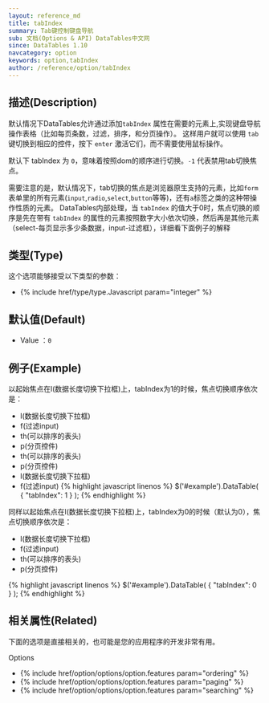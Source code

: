 ```yaml
---
layout: reference_md
title: tabIndex
summary: Tab键控制键盘导航
sub: 文档(Options & API) DataTables中文网
since: DataTables 1.10
navcategory: option
keywords: option,tabIndex
author: /reference/option/tabIndex
---
```


## 描述(Description)
默认情况下DataTables允许通过添加`tabIndex` 属性在需要的元素上,实现键盘导航操作表格（比如每页条数，过滤，排序，和分页操作）。
这样用户就可以使用 `tab` 键切换到相应的控件，按下 `enter` 激活它们，而不需要使用鼠标操作。

默认下 tabIndex 为 `0`，意味着按照dom的顺序进行切换。`-1` 代表禁用tab切换焦点。

需要注意的是，默认情况下，tab切换的焦点是浏览器原生支持的元素，比如`form`表单里的所有元素(`input`,`radio`,`select`,`button`等等)，还有`a`标签之类的这种带操作性质的元素。
DataTables内部处理，当 `tabIndex` 的值大于0时，焦点切换的顺序是先在带有 `tabIndex` 的属性的元素按照数字大小依次切换，然后再是其他元素（select-每页显示多少条数据，input-过滤框），详细看下面例子的解释

## 类型(Type)
这个选项能够接受以下类型的参数：

- {% include href/type/type.Javascript param="integer" %}

## 默认值(Default)
- Value ：`0`
 
## 例子(Example)
以起始焦点在l(数据长度切换下拉框)上，tabIndex为1的时候，焦点切换顺序依次是：
- l(数据长度切换下拉框)
- f(过滤input)
- th(可以排序的表头)
- p(分页控件)
- th(可以排序的表头)
- p(分页控件)
- l(数据长度切换下拉框)
- f(过滤input)
{% highlight javascript linenos %}
$('#example').DataTable( {
   "tabIndex": 1
 } );
{% endhighlight %}

同样以起始焦点在l(数据长度切换下拉框)上，tabIndex为0的时候（默认为0），焦点切换顺序依次是：
- l(数据长度切换下拉框)
- f(过滤input)
- th(可以排序的表头)
- p(分页控件)

{% highlight javascript linenos %}
$('#example').DataTable( {
   "tabIndex": 0
 } );
{% endhighlight %}


## 相关属性(Related)
下面的选项是直接相关的，也可能是您的应用程序的开发非常有用。

Options

- {% include href/option/options/option.features param="ordering" %}
- {% include href/option/options/option.features param="paging" %}
- {% include href/option/options/option.features param="searching" %}
